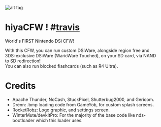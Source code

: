 ![alt tag](https://github.com/RocketRobz/hiyaCFW/blob/master/logo/logo.png)
# hiyaCFW ! #[travis](https://travis-ci.org/FlameAlt53/hiyaCFW.svg?branch=unlaunch)
World's FIRST Nintendo DSi CFW!

With this CFW, you can run custom DSiWare, alongside region free and 3DS-exclusive DSiWare (WarioWare Touched), on your SD card, via NAND to SD redirection!    
You can also run blocked flashcards (such as R4 Ultra).

# Credits
- Apache Thunder, NoCash, StuckPixel, Shutterbug2000, and Gericom.
- Drenn: .bmp loading code from GameYob, for custom splash screens.
- RocketRobz: Logo graphic, and settings screen.
- WinterMute/devkitPro: For the majority of the base code like nds-bootloader which this loader uses.
